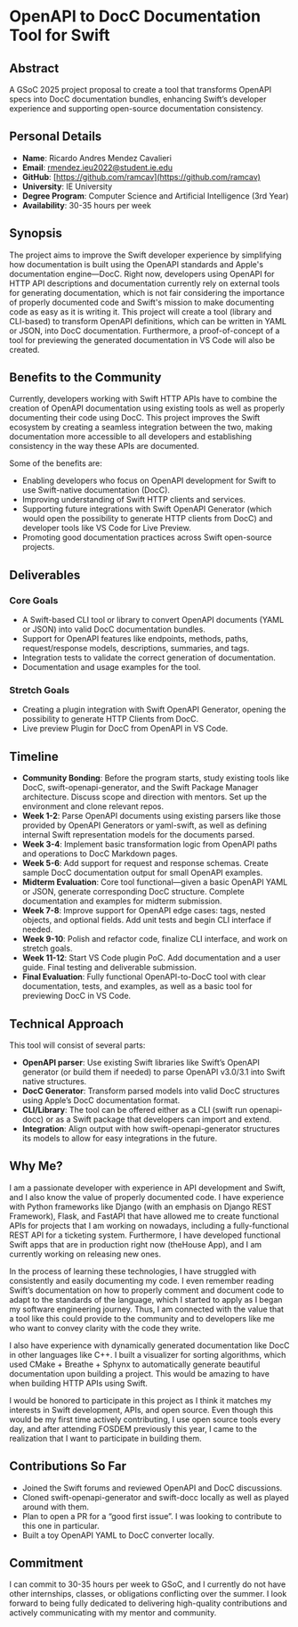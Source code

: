 # OpenAPI to DocC Documentation Tool for Swift

## Abstract  
A GSoC 2025 project proposal to create a tool that transforms OpenAPI specs into DocC documentation bundles, enhancing Swift’s developer experience and supporting open-source documentation consistency.

## Personal Details

- **Name**: Ricardo Andres Mendez Cavalieri  
- **Email**: rmendez.ieu2022@student.ie.edu  
- **GitHub**: [https://github.com/ramcav](https://github.com/ramcav)  
- **University**: IE University  
- **Degree Program**: Computer Science and Artificial Intelligence (3rd Year)  
- **Availability**: 30-35 hours per week  

## Synopsis

The project aims to improve the Swift developer experience by simplifying how documentation is built using the OpenAPI standards and Apple's documentation engine—DocC. Right now, developers using OpenAPI for HTTP API descriptions and documentation currently rely on external tools for generating documentation, which is not fair considering the importance of properly documented code and Swift's mission to make documenting code as easy as it is writing it. This project will create a tool (library and CLI-based) to transform OpenAPI definitions, which can be written in YAML or JSON, into DocC documentation. Furthermore, a proof-of-concept of a tool for previewing the generated documentation in VS Code will also be created.

## Benefits to the Community

Currently, developers working with Swift HTTP APIs have to combine the creation of OpenAPI documentation using existing tools as well as properly documenting their code using DocC. This project improves the Swift ecosystem by creating a seamless integration between the two, making documentation more accessible to all developers and establishing consistency in the way these APIs are documented.

Some of the benefits are:

- Enabling developers who focus on OpenAPI development for Swift to use Swift-native documentation (DocC).  
- Improving understanding of Swift HTTP clients and services.  
- Supporting future integrations with Swift OpenAPI Generator (which would open the possibility to generate HTTP clients from DocC) and developer tools like VS Code for Live Preview.  
- Promoting good documentation practices across Swift open-source projects.  

## Deliverables

### Core Goals

- A Swift-based CLI tool or library to convert OpenAPI documents (YAML or JSON) into valid DocC documentation bundles.  
- Support for OpenAPI features like endpoints, methods, paths, request/response models, descriptions, summaries, and tags.  
- Integration tests to validate the correct generation of documentation.  
- Documentation and usage examples for the tool.  

### Stretch Goals

- Creating a plugin integration with Swift OpenAPI Generator, opening the possibility to generate HTTP Clients from DocC.  
- Live preview Plugin for DocC from OpenAPI in VS Code.  

## Timeline

- **Community Bonding**: Before the program starts, study existing tools like DocC, swift-openapi-generator, and the Swift Package Manager architecture. Discuss scope and direction with mentors. Set up the environment and clone relevant repos.  
- **Week 1-2**: Parse OpenAPI documents using existing parsers like those provided by OpenAPI Generators or yaml-swift, as well as defining internal Swift representation models for the documents parsed.  
- **Week 3-4**: Implement basic transformation logic from OpenAPI paths and operations to DocC Markdown pages.  
- **Week 5-6**: Add support for request and response schemas. Create sample DocC documentation output for small OpenAPI examples.  
- **Midterm Evaluation**: Core tool functional—given a basic OpenAPI YAML or JSON, generate corresponding DocC structure. Complete documentation and examples for midterm submission.  
- **Week 7-8**: Improve support for OpenAPI edge cases: tags, nested objects, and optional fields. Add unit tests and begin CLI interface if needed.  
- **Week 9-10**: Polish and refactor code, finalize CLI interface, and work on stretch goals.  
- **Week 11-12**: Start VS Code plugin PoC. Add documentation and a user guide. Final testing and deliverable submission.  
- **Final Evaluation**: Fully functional OpenAPI-to-DocC tool with clear documentation, tests, and examples, as well as a basic tool for previewing DocC in VS Code.  

## Technical Approach

This tool will consist of several parts:

- **OpenAPI parser**: Use existing Swift libraries like Swift’s OpenAPI generator (or build them if needed) to parse OpenAPI v3.0/3.1 into Swift native structures.  
- **DocC Generator**: Transform parsed models into valid DocC structures using Apple’s DocC documentation format.  
- **CLI/Library**: The tool can be offered either as a CLI (swift run openapi-docc) or as a Swift package that developers can import and extend.  
- **Integration**: Align output with how swift-openapi-generator structures its models to allow for easy integrations in the future.  

## Why Me?

I am a passionate developer with experience in API development and Swift, and I also know the value of properly documented code. I have experience with Python frameworks like Django (with an emphasis on Django REST Framework), Flask, and FastAPI that have allowed me to create functional APIs for projects that I am working on nowadays, including a fully-functional REST API for a ticketing system. Furthermore, I have developed functional Swift apps that are in production right now (theHouse App), and I am currently working on releasing new ones.

In the process of learning these technologies, I have struggled with consistently and easily documenting my code. I even remember reading Swift’s documentation on how to properly comment and document code to adapt to the standards of the language, which I started to apply as I began my software engineering journey. Thus, I am connected with the value that a tool like this could provide to the community and to developers like me who want to convey clarity with the code they write.

I also have experience with dynamically generated documentation like DocC in other languages like C++. I built a visualizer for sorting algorithms, which used CMake + Breathe + Sphynx to automatically generate beautiful documentation upon building a project. This would be amazing to have when building HTTP APIs using Swift.

I would be honored to participate in this project as I think it matches my interests in Swift development, APIs, and open source. Even though this would be my first time actively contributing, I use open source tools every day, and after attending FOSDEM previously this year, I came to the realization that I want to participate in building them.

## Contributions So Far

- Joined the Swift forums and reviewed OpenAPI and DocC discussions.  
- Cloned swift-openapi-generator and swift-docc locally as well as played around with them.  
- Plan to open a PR for a “good first issue”. I was looking to contribute to this one in particular.  
- Built a toy OpenAPI YAML to DocC converter locally.  

## Commitment

I can commit to 30-35 hours per week to GSoC, and I currently do not have other internships, classes, or obligations conflicting over the summer. I look forward to being fully dedicated to delivering high-quality contributions and actively communicating with my mentor and community.